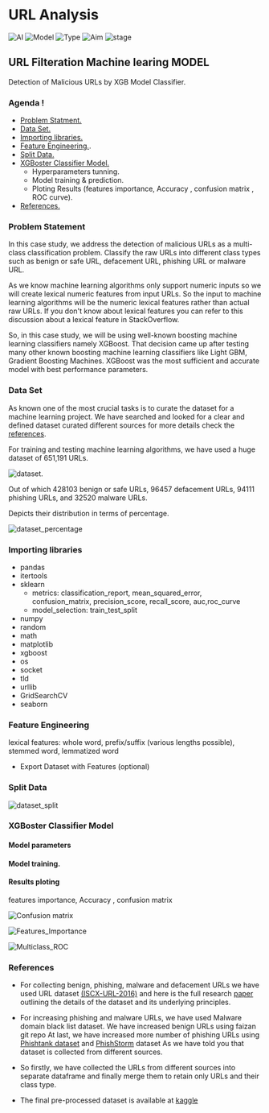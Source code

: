 # URL Analysis

![AI](https://img.shields.io/badge/AI-Machine--Learning-brightgreen)
![Model](https://img.shields.io/badge/Model-RF-brightgreen)
![Type](https://img.shields.io/badge/Type-Classifier-brightgreen)
![Aim](https://img.shields.io/badge/Aim-decision-brightgreen)
![stage](https://img.shields.io/badge/stage-1st-brightgreen)

## URL Filteration Machine learing MODEL 

Detection of Malicious URLs by XGB Model Classifier.

### Agenda !
- [Problem Statment.](#problem-statement)
- [Data Set.](#data-set)
- [Importing libraries.](#importing-libraries)
- [Feature Engineering.](#feature-engineering).
- [Split Data.](#split-data)
- [XGBoster Classifier Model.](#XGBoster-classifier-model)
	- Hyperparameters tunning. 
	- Model training & prediction.
	- Ploting Results (features importance, Accuracy , confusion matrix , ROC curve).
- [References.](#references)


### Problem Statement

In this case study, we address the detection of malicious URLs as a multi-class classification problem.
Classify the raw URLs into different class types such as benign or safe URL, defacement URL, phishing URL or malware URL.

As we know machine learning algorithms only support numeric inputs so we will create lexical numeric features from input URLs. So the input to machine learning algorithms will be the numeric lexical features rather than actual raw URLs. If you don't know about lexical features you can refer to this discussion about a lexical feature in StackOverflow.

So, in this case study, we will be using well-known boosting machine learning classifiers namely XGBoost.
That decision came up after testing many other known boosting machine learning classifiers like Light GBM, Gradient Boosting Machines.
XGBoost was the most sufficient and accurate model with best performance parameters.

### Data Set

As known one of the most crucial tasks is to curate the dataset for a machine learning project.
We have searched and looked for a clear and defined dataset curated different sources for more details check the [references](#references).


For training and testing machine learning algorithms, we have used a huge dataset of 651,191 URLs.

![dataset](/assets/url_RF/data_set.JPG).


Out of which 428103 benign or safe URLs, 96457 defacement URLs, 94111 phishing URLs, and 32520 malware URLs.


Depicts their distribution in terms of percentage.


![dataset_percentage](/assets/url_RF/dataset_perc.JPG)



### Importing libraries
- pandas
- itertools
- sklearn
	- metrics:
		classification_report, mean_squared_error, confusion_matrix, precision_score, recall_score, auc,roc_curve
	- model_selection:
		train_test_split
- numpy
- random
- math
- matplotlib
- xgboost
- os
- socket
- tld
- urllib
- GridSearchCV
- seaborn

### Feature Engineering

lexical features: whole word, prefix/suffix (various lengths possible), stemmed word, lemmatized word

- Export Dataset with Features (optional)

### Split Data


![dataset_split](/assets/url_RF/Dataset_split.JPG)


### XGBoster Classifier Model

#### Model parameters

#### Model training.

#### Results ploting 
features importance, Accuracy , confusion matrix


![Confusion matrix](/assets/url_RF/Confusion_matrix.jpg)

![Features_Importance](/assets/url_RF/Features_Importance.jpg)


![Multiclass_ROC](/assets/url_RF/Multiclass_ROC.png)


### References

- For collecting benign, phishing, malware and defacement URLs we have used URL dataset [(ISCX-URL-2016)](https://www.unb.ca/cic/datasets/url-2016.html) and here is the full research [paper](https://www.springerprofessional.de/en/detecting-malicious-urls-using-lexical-analysis/10722098) outlining the details of the dataset and its underlying principles.
- For increasing phishing and malware URLs, we have used Malware domain black list dataset. We have increased benign URLs using faizan git repo At last, we have increased more number of phishing URLs using [Phishtank dataset](https://www.phishtank.com/developer_info.php) and [PhishStorm](https://research.aalto.fi/en/datasets/phishstorm-phishing-legitimate-url-dataset) dataset As we have told you that dataset is collected from different sources. 
- So firstly, we have collected the URLs from different sources into separate dataframe and finally merge them to retain only URLs and their class type.

- The final pre-processed dataset is available at [kaggle](https://www.kaggle.com/code/sid321axn/malicious-url-detection-using-ml-feat-engg/data)